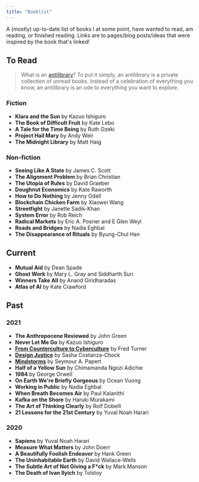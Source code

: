 ```yaml
---
title: "Booklist"
---
```


A (mostly) up-to-date list of books I at some point, have wanted to read, am reading, or finished reading. Links are to pages/blog posts/ideas that were inspired by the book that's linked!

## To Read
> What is an [antilibrary](https://nesslabs.com/antilibrary)? To put it simply, an antilibrary is a private collection of unread books. Instead of a celebration of everything you know, an antilibrary is an ode to everything you want to explore.

### Fiction
* **Klara and the Sun** by Kazuo Ishiguro
* **The Book of Difficult Fruit** by Kate Lebo
* **A Tale for the Time Being** by Ruth Ozeki
* **Project Hail Mary** by Andy Weir
* **The Midnight Library** by Matt Haig

### Non-fiction
* **Seeing Like A State** by James C. Scott
* **The Alignment Problem** by Brian Christian
* **The Utopia of Rules** by David Graeber
* **Doughnut Economics** by Kate Raworth
* **How to Do Nothing** by Jenny Odell
* **Blockchain Chicken Farm** by Xiaowei Wang
* **Streetfight** by Janette Sadik-Khan
* **System Error** by Rob Reich
* **Radical Markets** by Eric A. Posner and E Glen Weyl
* **Roads and Bridges** by Nadia Eghbal
* **The Disappearance of Rituals** by Byung-Chul Han

## Current
* **Mutual Aid** by Dean Spade
* **Ghost Work** by Mary L. Gray and Siddharth Suri
* **Winners Take All** by Anand Giridharadas
* **Atlas of AI** by Kate Crawford

## Past
### 2021
* **The Anthropocene Reviewed** by John Green
* **Never Let Me Go** by Kazuo Ishiguro
* [**From Counterculture to Cyberculture**](/thoughts/books/fctc) by Fred Turner
* [**Design Justice**](/thoughts/books/design-justice) by Sasha Costanza-Chock
* [**Mindstorms**](/thoughts/books/mindstorms) by Seymour A. Papert
* **Half of a Yellow Sun** by Chimamanda Ngozi Adichie
* **1984** by George Orwell
* **On Earth We're Briefly Gorgeous** by Ocean Vuong
* **Working in Public** by Nadia Eghbal
* **When Breath Becomes Air** by Paul Kalanithi
* **Kafka on the Shore** by Haruki Murakami
* **The Art of Thinking Clearly** by Rolf Dobelli
* **21 Lessons for the 21st Century** by Yuval Noah Harari

### 2020
* **Sapiens** by Yuval Noah Harari
* **Measure What Matters** by John Doerr
* **A Beautifully Foolish Endeavor** by Hank Green
* **The Uninhabitable Earth** by David Wallace-Wells
* **The Subtle Art of Not Giving a F*ck** by Mark Manson
* **The Death of Ivan Ilyich** by Tolstoy